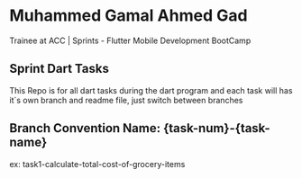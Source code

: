 # Muhammed Gamal Ahmed Gad
Trainee at ACC | Sprints - Flutter Mobile Development BootCamp

## Sprint Dart Tasks
 This Repo is for all dart tasks during the dart program and each task will has it`s own branch and readme file, just switch between branches

## Branch Convention Name: {task-num}-{task-name}
ex: task1-calculate-total-cost-of-grocery-items


